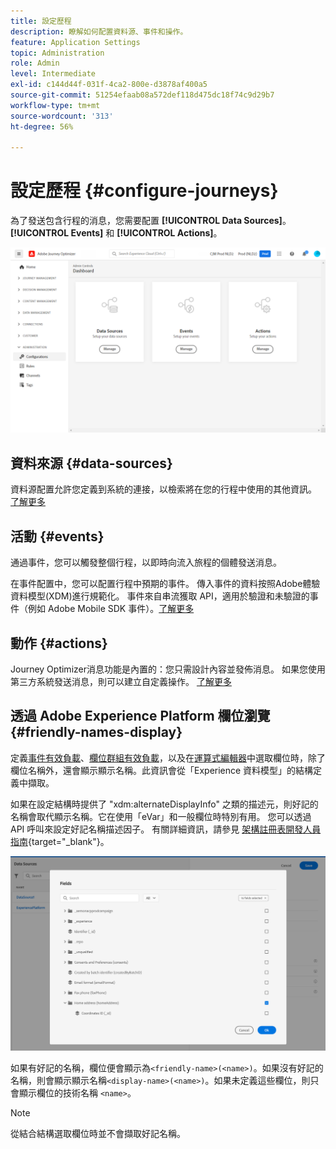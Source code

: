 ```yaml
---
title: 設定歷程
description: 瞭解如何配置資料源、事件和操作。
feature: Application Settings
topic: Administration
role: Admin
level: Intermediate
exl-id: c144d44f-031f-4ca2-800e-d3878af400a5
source-git-commit: 51254efaab08a572def118d475dc18f74c9d29b7
workflow-type: tm+mt
source-wordcount: '313'
ht-degree: 56%

---
```


# 設定歷程 {#configure-journeys}

為了發送包含行程的消息，您需要配置 **[!UICONTROL Data Sources]**。 **[!UICONTROL Events]** 和 **[!UICONTROL Actions]**。

![](../assets/admin-menu.png)

## 資料來源 {#data-sources}

資料源配置允許您定義到系統的連接，以檢索將在您的行程中使用的其他資訊。 [了解更多](../../using/datasource/about-data-sources.md)

## 活動 {#events}

通過事件，您可以觸發整個行程，以即時向流入旅程的個體發送消息。

在事件配置中，您可以配置行程中預期的事件。 傳入事件的資料按照Adobe體驗資料模型(XDM)進行規範化。 事件來自串流獲取 API，適用於驗證和未驗證的事件（例如 Adobe Mobile SDK 事件）。[了解更多](../../using/event/about-events.md)

## 動作 {#actions}

Journey Optimizer消息功能是內置的：您只需設計內容並發佈消息。 如果您使用第三方系統發送消息，則可以建立自定義操作。 [了解更多](../../using/action/action.md)

## 透過 Adobe Experience Platform 欄位瀏覽 {#friendly-names-display}

定義[事件有效負載](../event/about-creating.md#define-the-payload-fields)、[欄位群組有效負載](../datasource/configure-data-sources.md#define-field-groups)，以及在[運算式編輯器](../building-journeys/expression/expressionadvanced.md)中選取欄位時，除了欄位名稱外，還會顯示顯示名稱。此資訊會從「Experience 資料模型」的結構定義中擷取。

如果在設定結構時提供了 &quot;xdm:alternateDisplayInfo&quot; 之類的描述元，則好記的名稱會取代顯示名稱。它在使用「eVar」和一般欄位時特別有用。 您可以透過 API 呼叫來設定好記名稱描述因子。 有關詳細資訊，請參見 [架構註冊表開發人員指南](https://experienceleague.adobe.com/docs/experience-platform/xdm/api/getting-started.html?lang=zh-Hant){target=&quot;_blank&quot;}。

![](../assets/xdm-from-descriptors.png)

如果有好記的名稱，欄位便會顯示為`<friendly-name>(<name>)`。如果沒有好記的名稱，則會顯示顯示名稱`<display-name>(<name>)`。如果未定義這些欄位，則只會顯示欄位的技術名稱 `<name>`。

>[!NOTE]
>
>從結合結構選取欄位時並不會擷取好記名稱。

